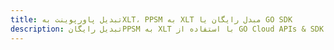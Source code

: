 ---title: تبدیل پاورپوینت بهXLT، PPSM به XLT مبدل رایگان یا GO SDKdescription: تبدیل رایگانPPSM به XLT با استفاده از GO Cloud APIs & SDK. همچنین اسناد Microsoft PowerPoint را در Cloud ایجاد، ویرایش و رندر کنید.---